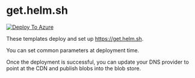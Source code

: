 # get.helm.sh

[![Deploy To
Azure](https://aka.ms/deploytoazurebutton)](https://portal.azure.com/#create/Microsoft.Template/uri/https%3A%2F%2Fraw.githubusercontent.com%2Fbacongobbler%2Fhelm-infra%2Fmain%2Fazuredeploy.json)

These templates deploy and set up https://get.helm.sh.

You can set common parameters at deployment time.

Once the deployment is successful, you can update your DNS provider to point at the CDN and publish
blobs into the blob store.
